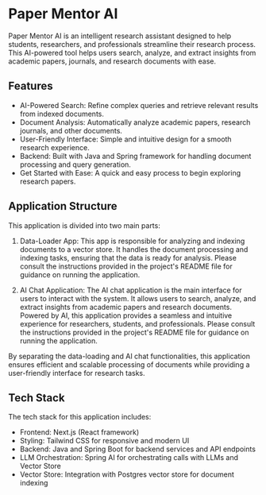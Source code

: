 # Paper Mentor AI

Paper Mentor AI is an intelligent research assistant designed to help students, researchers, and professionals streamline their research process. This AI-powered tool helps users search, analyze, and extract insights from academic papers, journals, and research documents with ease.

## Features

- AI-Powered Search: Refine complex queries and retrieve relevant results from indexed documents.
- Document Analysis: Automatically analyze academic papers, research journals, and other documents.
- User-Friendly Interface: Simple and intuitive design for a smooth research experience.
- Backend: Built with Java and Spring framework for handling document processing and query generation.
- Get Started with Ease: A quick and easy process to begin exploring research papers.

## Application Structure

This application is divided into two main parts:

1. Data-Loader App: This app is responsible for analyzing and indexing documents to a vector store. It handles the document processing and indexing tasks, ensuring that the data is ready for analysis.
Please consult the instructions provided in the project's README file for guidance on running the application. 

2. AI Chat Application: The AI chat application is the main interface for users to interact with the system. It allows users to search, analyze, and extract insights from academic papers and research documents. Powered by AI, this application provides a seamless and intuitive experience for researchers, students, and professionals.
Please consult the instructions provided in the project's README file for guidance on running the application. 

By separating the data-loading and AI chat functionalities, this application ensures efficient and scalable processing of documents while providing a user-friendly interface for research tasks.

## Tech Stack

The tech stack for this application includes:

- Frontend: Next.js (React framework)
- Styling: Tailwind CSS for responsive and modern UI
- Backend: Java and Spring Boot for backend services and API endpoints
- LLM Orchestration: Spring AI for orchestrating calls with LLMs and Vector Store
- Vector Store: Integration with Postgres vector store for document indexing
